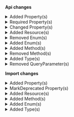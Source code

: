 **Api changes**

<details>
<summary>Added Property(s)</summary>

- added property `approvalRuleMode` to type `BusinessUnit`
- added property `approvalRuleMode` to type `BusinessUnitDraft`
- added property `approvalRuleMode` to type `Company`
- added property `approvalRuleMode` to type `CompanyDraft`
- added property `approvalRuleMode` to type `Division`
- added property `approvalRuleMode` to type `DivisionDraft`
- added property `attributedTo` to type `CreatedBy`
- added property `attributedTo` to type `LastModifiedBy`
- added property `metaTitle` to type `ProductTailoringCreatedMessage`
- added property `metaDescription` to type `ProductTailoringCreatedMessage`
- added property `metaKeywords` to type `ProductTailoringCreatedMessage`
- added property `variants` to type `ProductTailoringCreatedMessage`
- added property `metaTitle` to type `ProductTailoringCreatedMessagePayload`
- added property `metaDescription` to type `ProductTailoringCreatedMessagePayload`
- added property `metaKeywords` to type `ProductTailoringCreatedMessagePayload`
- added property `variants` to type `ProductTailoringCreatedMessagePayload`
- added property `postFilter` to type `ProductSearchRequest`
- added property `variants` to type `ProductTailoringData`
- added property `variants` to type `ProductTailoringDraft`
- added property `variants` to type `ProductTailoringInStoreDraft`
- added property `store` to type `StagedQuote`
</details>


<details>
<summary>Required Property(s)</summary>

- :warning: changed property `stores` of type `BusinessUnitSetStoresAction` to be required
- :warning: changed property `stores` of type `CartDiscountSetStoresAction` to be required
- :warning: changed property `stores` of type `Customer` to be required
- :warning: changed property `stores` of type `CustomerSetStoresAction` to be required
- changed property `isOnStock` of type `ProductVariantAvailability` to be optional
</details>


<details>
<summary>Changed Property(s)</summary>

- :warning: changed property `value` of type `DirectDiscountDraft` from type `CartDiscountValue` to `CartDiscountValueDraft`
- :warning: changed property `custom` of type `MyBusinessUnitDraft` from type `CustomFields` to `CustomFieldsDraft`
- :warning: changed property `custom` of type `MyCompanyDraft` from type `CustomFields` to `CustomFieldsDraft`
- :warning: changed property `custom` of type `MyDivisionDraft` from type `CustomFields` to `CustomFieldsDraft`
- :warning: changed property `totalPrice` of type `OrderLineItemDiscountSetMessage` from type `Money` to `CentPrecisionMoney`
- :warning: changed property `value` of type `StandalonePriceValueChangedMessage` from type `Money` to `TypedMoney`
- :warning: changed property `oldValue` of type `StandalonePriceValueChangedMessage` from type `Money` to `TypedMoney`
- :warning: changed property `totalPrice` of type `OrderLineItemDiscountSetMessagePayload` from type `Money` to `CentPrecisionMoney`
- :warning: changed property `value` of type `StandalonePriceValueChangedMessagePayload` from type `Money` to `TypedMoney`
- :warning: changed property `oldValue` of type `StandalonePriceValueChangedMessagePayload` from type `Money` to `TypedMoney`
- :warning: changed property `price` of type `ShippingRate` from type `TypedMoney` to `CentPrecisionMoney`
- :warning: changed property `freeAbove` of type `ShippingRate` from type `TypedMoney` to `CentPrecisionMoney`
</details>


<details>
<summary>Added Resource(s)</summary>

- added resource `/{projectKey}/customers/search`
- added resource `/{projectKey}/customers/search/indexing-status`
- added resource `/{projectKey}/in-store/key={storeKey}/quote-requests`
- added resource `/{projectKey}/in-store/key={storeKey}/staged-quotes`
- added resource `/{projectKey}/in-store/key={storeKey}/quotes`
- added resource `/{projectKey}/in-store/key={storeKey}/orders/quotes`
- added resource `/{projectKey}/in-store/key={storeKey}/products/{productID}/product-tailoring/images`
- added resource `/{projectKey}/in-store/key={storeKey}/products/key={productKey}/product-tailoring/images`
- added resource `/{projectKey}/in-store/key={storeKey}/quote-requests/key={key}`
- added resource `/{projectKey}/in-store/key={storeKey}/quote-requests/{ID}`
- added resource `/{projectKey}/in-store/key={storeKey}/staged-quotes/key={key}`
- added resource `/{projectKey}/in-store/key={storeKey}/staged-quotes/{ID}`
- added resource `/{projectKey}/in-store/key={storeKey}/quotes/key={key}`
- added resource `/{projectKey}/in-store/key={storeKey}/quotes/{ID}`
</details>


<details>
<summary>Removed Enum(s)</summary>

- :warning: removed enum `product-price` from type `ChangeSubscriptionResourceTypeId`
</details>


<details>
<summary>Added Enum(s)</summary>

- added enum `attribute-group` to type `ChangeSubscriptionResourceTypeId`
- added enum `product-tailoring` to type `ChangeSubscriptionResourceTypeId`
</details>


<details>
<summary>Added Method(s)</summary>

- added method `$apiRoot->withProjectKey()->customers()->search()->post()`
- added method `$apiRoot->withProjectKey()->customers()->search()->head()`
- added method `$apiRoot->withProjectKey()->customers()->searchIndexingStatus()->get()`
- added method `$apiRoot->withProjectKey()->inStoreKeyWithStoreKeyValue()->quoteRequests()->get()`
- added method `$apiRoot->withProjectKey()->inStoreKeyWithStoreKeyValue()->quoteRequests()->head()`
- added method `$apiRoot->withProjectKey()->inStoreKeyWithStoreKeyValue()->quoteRequests()->post()`
- added method `$apiRoot->withProjectKey()->inStoreKeyWithStoreKeyValue()->stagedQuotes()->get()`
- added method `$apiRoot->withProjectKey()->inStoreKeyWithStoreKeyValue()->stagedQuotes()->head()`
- added method `$apiRoot->withProjectKey()->inStoreKeyWithStoreKeyValue()->stagedQuotes()->post()`
- added method `$apiRoot->withProjectKey()->inStoreKeyWithStoreKeyValue()->quotes()->get()`
- added method `$apiRoot->withProjectKey()->inStoreKeyWithStoreKeyValue()->quotes()->head()`
- added method `$apiRoot->withProjectKey()->inStoreKeyWithStoreKeyValue()->quotes()->post()`
- added method `$apiRoot->withProjectKey()->inStoreKeyWithStoreKeyValue()->orders()->orderQuote()->post()`
- added method `$apiRoot->withProjectKey()->inStoreKeyWithStoreKeyValue()->products()->withProductId()->productTailoring()->images()->post()`
- added method `$apiRoot->withProjectKey()->inStoreKeyWithStoreKeyValue()->products()->withProductKey()->productTailoring()->images()->post()`
- added method `$apiRoot->withProjectKey()->inStoreKeyWithStoreKeyValue()->quoteRequests()->withKey()->get()`
- added method `$apiRoot->withProjectKey()->inStoreKeyWithStoreKeyValue()->quoteRequests()->withKey()->head()`
- added method `$apiRoot->withProjectKey()->inStoreKeyWithStoreKeyValue()->quoteRequests()->withKey()->post()`
- added method `$apiRoot->withProjectKey()->inStoreKeyWithStoreKeyValue()->quoteRequests()->withKey()->delete()`
- added method `$apiRoot->withProjectKey()->inStoreKeyWithStoreKeyValue()->quoteRequests()->withId()->get()`
- added method `$apiRoot->withProjectKey()->inStoreKeyWithStoreKeyValue()->quoteRequests()->withId()->head()`
- added method `$apiRoot->withProjectKey()->inStoreKeyWithStoreKeyValue()->quoteRequests()->withId()->post()`
- added method `$apiRoot->withProjectKey()->inStoreKeyWithStoreKeyValue()->quoteRequests()->withId()->delete()`
- added method `$apiRoot->withProjectKey()->inStoreKeyWithStoreKeyValue()->stagedQuotes()->withKey()->get()`
- added method `$apiRoot->withProjectKey()->inStoreKeyWithStoreKeyValue()->stagedQuotes()->withKey()->head()`
- added method `$apiRoot->withProjectKey()->inStoreKeyWithStoreKeyValue()->stagedQuotes()->withKey()->post()`
- added method `$apiRoot->withProjectKey()->inStoreKeyWithStoreKeyValue()->stagedQuotes()->withKey()->delete()`
- added method `$apiRoot->withProjectKey()->inStoreKeyWithStoreKeyValue()->stagedQuotes()->withId()->get()`
- added method `$apiRoot->withProjectKey()->inStoreKeyWithStoreKeyValue()->stagedQuotes()->withId()->head()`
- added method `$apiRoot->withProjectKey()->inStoreKeyWithStoreKeyValue()->stagedQuotes()->withId()->post()`
- added method `$apiRoot->withProjectKey()->inStoreKeyWithStoreKeyValue()->stagedQuotes()->withId()->delete()`
- added method `$apiRoot->withProjectKey()->inStoreKeyWithStoreKeyValue()->quotes()->withKey()->get()`
- added method `$apiRoot->withProjectKey()->inStoreKeyWithStoreKeyValue()->quotes()->withKey()->head()`
- added method `$apiRoot->withProjectKey()->inStoreKeyWithStoreKeyValue()->quotes()->withKey()->post()`
- added method `$apiRoot->withProjectKey()->inStoreKeyWithStoreKeyValue()->quotes()->withKey()->delete()`
- added method `$apiRoot->withProjectKey()->inStoreKeyWithStoreKeyValue()->quotes()->withId()->get()`
- added method `$apiRoot->withProjectKey()->inStoreKeyWithStoreKeyValue()->quotes()->withId()->head()`
- added method `$apiRoot->withProjectKey()->inStoreKeyWithStoreKeyValue()->quotes()->withId()->post()`
- added method `$apiRoot->withProjectKey()->inStoreKeyWithStoreKeyValue()->quotes()->withId()->delete()`
</details>


<details>
<summary>Removed Method(s)</summary>

- :warning: removed method `$apiRoot->withProjectKey()->products()->search()->head()`
</details>


<details>
<summary>Added Type(s)</summary>

- added type `BusinessUnitApprovalRuleMode`
- added type `BusinessUnitChangeApprovalRuleModeAction`
- added type `Attribution`
- added type `AttributionSource`
- added type `CustomerIndexingProgress`
- added type `CustomerIndexingStatus`
- added type `CustomerPagedSearchResponse`
- added type `CustomerSearchIndexingStatusResponse`
- added type `CustomerSearchRequest`
- added type `CustomerSearchResult`
- added type `BusinessUnitApprovalRuleModeChangedMessage`
- added type `ProductTailoringImageAddedMessage`
- added type `ProductTailoringImagesSetMessage`
- added type `ProductVariantTailoringAddedMessage`
- added type `ProductVariantTailoringRemovedMessage`
- added type `BusinessUnitApprovalRuleModeChangedMessagePayload`
- added type `ProductTailoringImageAddedMessagePayload`
- added type `ProductTailoringImagesSetMessagePayload`
- added type `ProductVariantTailoringAddedMessagePayload`
- added type `ProductVariantTailoringRemovedMessagePayload`
- added type `StagedOrderSetShippingCustomFieldAction`
- added type `StagedOrderSetShippingCustomTypeAction`
- added type `OrderSetShippingCustomFieldAction`
- added type `OrderSetShippingCustomTypeAction`
- added type `ProductVariantTailoring`
- added type `ProductVariantTailoringDraft`
- added type `ProductTailoringAddAssetAction`
- added type `ProductTailoringAddExternalImageAction`
- added type `ProductTailoringAddVariantAction`
- added type `ProductTailoringChangeAssetNameAction`
- added type `ProductTailoringChangeAssetOrderAction`
- added type `ProductTailoringMoveImageToPositionAction`
- added type `ProductTailoringRemoveAssetAction`
- added type `ProductTailoringRemoveImageAction`
- added type `ProductTailoringRemoveVariantAction`
- added type `ProductTailoringSetAssetCustomFieldAction`
- added type `ProductTailoringSetAssetCustomTypeAction`
- added type `ProductTailoringSetAssetDescriptionAction`
- added type `ProductTailoringSetAssetKeyAction`
- added type `ProductTailoringSetAssetSourcesAction`
- added type `ProductTailoringSetAssetTagsAction`
- added type `ProductTailoringSetExternalImagesAction`
- added type `ProductTailoringSetImageLabelAction`
- added type `CustomerSearchStatus`
- added type `ProjectChangeCustomerSearchStatusAction`
</details>


<details>
<summary>Removed QueryParameter(s)</summary>

- :warning: removed query parameter `localeProjection` from method `get /{projectKey}/products`
- :warning: removed query parameter `localeProjection` from method `post /{projectKey}/products`
- :warning: removed query parameter `localeProjection` from method `get /{projectKey}/products/key={key}`
- :warning: removed query parameter `localeProjection` from method `post /{projectKey}/products/key={key}`
- :warning: removed query parameter `localeProjection` from method `delete /{projectKey}/products/key={key}`
- :warning: removed query parameter `localeProjection` from method `get /{projectKey}/products/{ID}`
- :warning: removed query parameter `localeProjection` from method `post /{projectKey}/products/{ID}`
- :warning: removed query parameter `localeProjection` from method `delete /{projectKey}/products/{ID}`
</details>

**Import changes**

<details>
<summary>Added Property(s)</summary>

- added property `staged` to type `PriceImport`
- added property `staged` to type `ProductVariantImport`
</details>


<details>
<summary>MarkDeprecated Property(s)</summary>

- marked property `PriceImport::publish` as deprecated
- marked property `ProductVariantImport::publish` as deprecated
</details>


<details>
<summary>Added Resource(s)</summary>

- added resource `/{projectKey}/discount-codes`
- added resource `/{projectKey}/discount-codes/import-containers`
- added resource `/{projectKey}/discount-codes/import-containers/{importContainerKey}`
</details>


<details>
<summary>Added Method(s)</summary>

- added method `$apiRoot->withProjectKeyValue()->discountCodes()->importContainers()->withImportContainerKeyValue()->post()`
</details>


<details>
<summary>Added Enum(s)</summary>

- added enum `discount-code` to type `ImportResourceType`
</details>


<details>
<summary>Added Type(s)</summary>

- added type `DiscountCodeImportRequest`
- added type `DiscountCodeImport`
</details>

